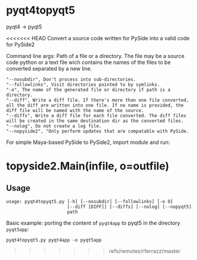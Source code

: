 pyqt4topyqt5
============

pyqt4 -> pyqt5

<<<<<<< HEAD
Convert a source code written for PySide into a valid code for PySide2

Command line args:
	Path of a file or a directory. The file may be a source code python or a text file wich contains the names of the files to be converted separated by a new line.
	
	"--nosubdir", Don't process into sub-directories.
	"--followlinks", Visit directories pointed to by symlinks.
	"-o", The name of the generated file or directory if path is a directory.
	"--diff", Write a diff file. If there's more than one file converted, all the diff are written into one file. If no name is provided, the diff file will be named with the name of the source.
	"--diffs", Write a diff file for each file converted. The diff files will be created in the same destination dir as the converted files.
	"--nolog", Do not create a log file.
	"--nopyside2", "Only perform updates that are compatable with PySide.



For simple Maya-based PySide to PySide2,
import module and run:

topyside2.Main(infile, o=outfile)
=======
## Usage
```
usage: pyqt4topyqt5.py [-h] [--nosubdir] [--followlinks] [-o O]
                       [--diff [DIFF]] [--diffs] [--nolog] [--nopyqt5]
                       path
```

Basic example: porting the content of `pyqt4app` to pyqt5 in the directory `pyqt5app`:
```
pyqt4topyqt5.py pyqt4app -o pyqt5app
```
>>>>>>> refs/remotes/rferrazz/master
